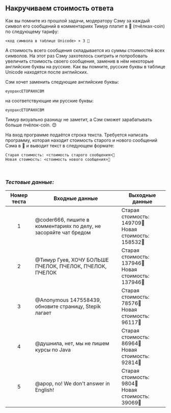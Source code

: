 ## Накручиваем стоимость ответа

Как вы помните из прошлой задачи, модератору Сэму за каждый символ его сообщений в комментариях Тимур платит в 🐝 (пчёлках-coin) по следующему тарифу:

<code><код символа в таблице Unicode> × 3 🐝</code>

А стоимость всего сообщения складывается из суммы стоимостей всех символов.
На этот раз Сэму захотелось схитрить и попробовать увеличить стоимость своего сообщения, заменив в нём некоторые английские буквы на русские.
Как вы помните, русские буквы в таблице Unicode находятся после английских.

Сэм хочет заменить следующие английские буквы:

<code>eyopaxcETOPAHXCBM</code>

на соответствующие им русские буквы:

<code>еуорахсЕТОРАНХСВМ</code>

Тимур визуально разницу не заметит, а Сэм сможет зарабатывать больше пчёлок-coin. 😊

На вход программе подаётся строка текста. Требуется написать программу, которая находит стоимость старого и нового сообщений Сэма в 🐝 и выводит текст в следующем формате:

<pre><code>Старая стоимость: <стоимость старого сообщения>🐝
Новая стоимость: <стоимость нового сообщения>🐝
</code></pre>

<br>

### *Тестовые данные:*

| Номер теста | Входные данные                                                    | Выходные данные                                         |
|:-----------:|-------------------------------------------------------------------|---------------------------------------------------------|
|      1      | @coder666, пишите в комментариях по делу, не засоряйте чат бредом | Старая стоимость: 149709🐝<br>Новая стоимость: 158532🐝 |
|      2      | @Тимур Гуев, ХОЧУ БОЛЬШЕ ПЧЕЛОК, ПЧЕЛОК, ПЧЕЛОК, ПЧЕЛОК           | Старая стоимость: 137946🐝<br>Новая стоимость: 137946🐝 |
|      3      | @Anonymous 147558439, обновите страницу, Stepik лагает            | Старая стоимость: 78576🐝<br>Новая стоимость: 96117🐝   |
|      4      | @душнила, нет, мы не пишем курсы по Java                          | Старая стоимость: 86964🐝<br>Новая стоимость: 92814🐝   |
|      5      | @apop, no! We don't answer in English!                            | Старая стоимость: 9804🐝<br>Новая стоимость: 39069🐝    |